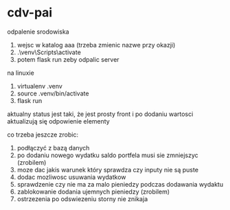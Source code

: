 # cdv-pai

odpalenie srodowiska 
1. wejsc w katalog aaa (trzeba zmienic nazwe przy okazji)
2. .\venv\Scripts\activate
3. potem flask run zeby odpalic server



na linuxie
1. virtualenv .venv
2. source .venv/bin/activate
3. flask run

aktualny status jest taki, że jest prosty 
front i po dodaniu wartosci aktualizują się odpowienie elementy

co trzeba jeszcze zrobic:
1. podłączyć z bazą danych
2. po dodaniu nowego wydatku saldo portfela musi sie zmniejszyc (zrobilem)
3. moze dac jakis warunek który sprawdza czy inputy nie są puste 
4. dodac mozliwosc usuwania wydatkow
5. sprawdzenie czy nie ma za malo pieniedzy podczas dodawania wydaktu
6. zablokowanie dodania ujemnych pieniedzy (zrobilem)
7. ostrzezenia po odswiezeniu storny nie znikaja